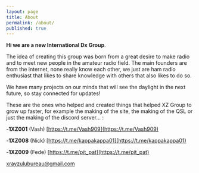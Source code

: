 ```yaml
---
layout: page
title: About
permalink: /about/
published: true
---
```

**Hi we are a new International Dx Group**.

The idea of creating this group was born from a great desire to make radio and to meet new people in the amateur radio field.
The main founders are from the internet, none really know each other, we just are ham radio enthusiast that likes to share knowledge with others that also likes to do so.

We have many projects on our minds that will see the daylight in the next future, so stay connected for updates!


These are the ones who helped and created things that helped XZ Group to grow up faster, for example the making of the site, the making of the  QSL or just the making of the discord server... :

-**1XZ001** (Vash) [https://t.me/Vash909](https://t.me/Vash909)

-**1XZ008** (Nick)   [https://t.me/kappakappa01](https://t.me/kappakappa01)

-**1XZ009** (Fede) [https://t.me/pit_pat](https://t.me/pit_pat)


[xrayzulubureau@gmail.com](mailto:xrayzulubureau@gmail.com)
